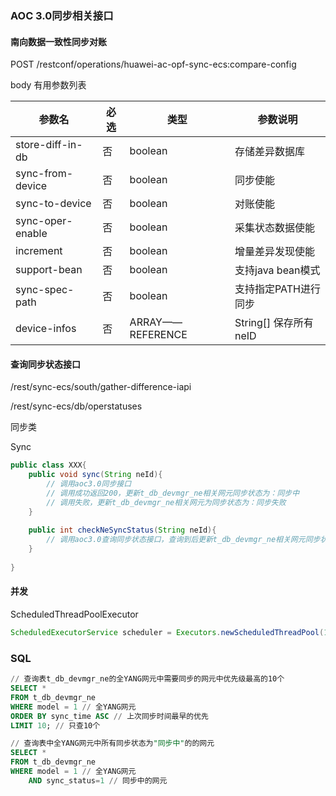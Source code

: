

### AOC 3.0同步相关接口

#### 南向数据一致性同步对账

POST /restconf/operations/huawei-ac-opf-sync-ecs:compare-config

body 有用参数列表

| 参数名           | 必选 | 类型             | 参数说明              |
| ---------------- | ---- | ---------------- | --------------------- |
| store-diff-in-db | 否   | boolean          | 存储差异数据库        |
| sync-from-device | 否   | boolean          | 同步使能              |
| sync-to-device   | 否   | boolean          | 对账使能              |
| sync-oper-enable | 否   | boolean          | 采集状态数据使能      |
| increment        | 否   | boolean          | 增量差异发现使能      |
| support-bean     | 否   | boolean          | 支持java bean模式     |
| sync-spec-path   | 否   | boolean          | 支持指定PATH进行同步  |
| device-infos     | 否   | ARRAY——REFERENCE | String[] 保存所有neID |

#### 查询同步状态接口

/rest/sync-ecs/south/gather-difference-iapi

/rest/sync-ecs/db/operstatuses

同步类

Sync

```java
public class XXX{
    public void sync(String neId){
        // 调用aoc3.0同步接口
        // 调用成功返回200，更新t_db_devmgr_ne相关网元同步状态为：同步中
        // 调用失败，更新t_db_devmgr_ne相关网元为同步状态为：同步失败
    }
    
    public int checkNeSyncStatus(String neId){
        // 调用aoc3.0查询同步状态接口，查询到后更新t_db_devmgr_ne相关网元同步状态
    }
     
}
```

#### 并发

ScheduledThreadPoolExecutor

```java
ScheduledExecutorService scheduler = Executors.newScheduledThreadPool(10);
```



### SQL

```sql
// 查询表t_db_devmgr_ne的全YANG网元中需要同步的网元中优先级最高的10个
SELECT *
FROM t_db_devmgr_ne
WHERE model = 1 // 全YANG网元
ORDER BY sync_time ASC // 上次同步时间最早的优先
LIMIT 10; // 只查10个
```

```sql
// 查询表中全YANG网元中所有同步状态为"同步中"的的网元
SELECT *
FROM t_db_devmgr_ne
WHERE model = 1 // 全YANG网元
	AND sync_status=1 // 同步中的网元
```

